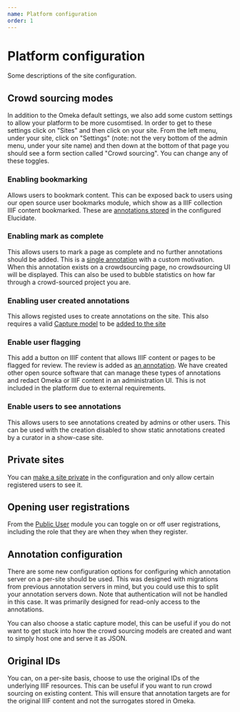 ```yaml
---
name: Platform configuration
order: 1
---
```


# Platform configuration

Some descriptions of the site configuration.

## Crowd sourcing modes

In addition to the Omeka default settings, we also add some custom settings to allow your platform to be more cusomtised. In order to get to these settings click on "Sites" and then click on your site. From the left menu, under your site, click on "Settings" (note: not the very bottom of the admin menu, under your site name) and then down at the bottom of that page you should see a form section called "Crowd sourcing". You can change any of these toggles.

### Enabling bookmarking

Allows users to bookmark content. This can be exposed back to users using our open source user bookmarks module, which show as a IIIF collection IIIF content bookmarked. These are [annotations stored](/crowdsourcing/annotation-format#bookmarking) in the configured Elucidate.

### Enabling mark as complete

This allows users to mark a page as complete and no further annotations should be added. This is a [single annotation](/crowdsourcing/annotation-format#marked-as-done) with a custom motivation. When this annotation exists on a crowdsourcing page, no crowdsourcing UI will be displayed. This can also be used to bubble statistics on how far through a crowd-sourced project you are.

### Enabling user created annotations

This allows registed uses to create annotations on the site. This also requires a valid [Capture model](/crowdsourcing/capture-models) to be [added to the site](/multisite/creating-new-site#adding-site-content)

### Enable user flagging

This add a button on IIIF content that allows IIIF content or pages to be flagged for review. The review is added as [an annotation](/crowdsourcing/annotation-format#flagging). We have created other open source software that can manage these types of annotations and redact Omeka or IIIF content in an administration UI. This is not included in the platform due to external requirements.

### Enable users to see annotations

This allows users to see annotations created by admins or other users. This can be used with the creation disabled to show static annotations created by a curator in a show-case site.

## Private sites

You can [make a site private](/multisite/creating-new-site#publishing-your-site) in the configuration and only allow certain registered users to see it.

## Opening user registrations

From the [Public User](/reference/modules/public-user) module you can toggle on or off user registrations, including the role that they are when they when they register.

## Annotation configuration
There are some new configuration options for configuring which annotation server on a per-site should be used. This was designed with migrations from previous annotation servers in mind, but you could use this to split your annotation servers down. Note that authentication will not be handled in this case. It was primarily designed for read-only access to the annotations.

You can also choose a static capture model, this can be useful if you do not want to get stuck into how the crowd sourcing models are created and want to simply host one and serve it as JSON.

## Original IDs
You can, on a per-site basis, choose to use the original IDs of the underlying IIIF resources. This can be useful if you want to run crowd sourcing on existing content. This will ensure that annotation targets are for the original IIIF content and not the surrogates stored in Omeka. 

## 
